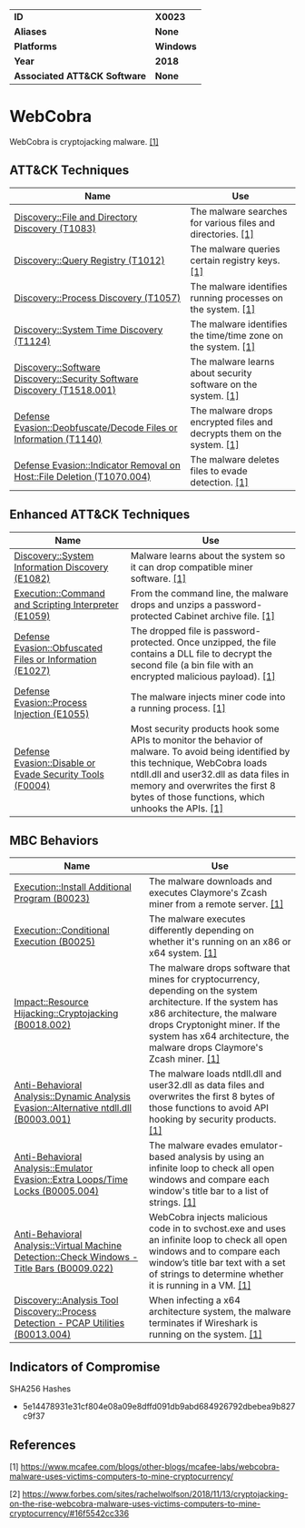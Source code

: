 
<table>
<tr>
<td><b>ID</b></td>
<td><b>X0023</b></td>
</tr>
<tr>
<td><b>Aliases</b></td>
<td><b>None</b></td>
</tr>
<tr>
<td><b>Platforms</b></td>
<td><b>Windows</b></td>
</tr>
<tr>
<td><b>Year</b></td>
<td><b>2018</b></td>
</tr>
<tr>
<td><b>Associated ATT&CK Software</b></td>
<td><b>None</b></td>
</tr>
</table>


# WebCobra

WebCobra is cryptojacking malware. [[1]](#1)

## ATT&CK Techniques

|Name|Use|
|---|---|
|[Discovery::File and Directory Discovery (T1083)](https://attack.mitre.org/techniques/T1083/)|The malware searches for various files and directories. [[1]](#1)|
|[Discovery::Query Registry (T1012)](https://attack.mitre.org/techniques/T1012/)|The malware queries certain registry keys. [[1]](#1)|
|[Discovery::Process Discovery (T1057)](https://attack.mitre.org/techniques/T1057/)|The malware identifies running processes on the system. [[1]](#1)|
|[Discovery::System Time Discovery (T1124)](https://attack.mitre.org/techniques/T1124/)|The malware identifies the time/time zone on the system. [[1]](#1)|
|[Discovery::Software Discovery::Security Software Discovery (T1518.001)](https://attack.mitre.org/techniques/T1518/001/)|The malware learns about security software on the system. [[1]](#1)|
|[Defense Evasion::Deobfuscate/Decode Files or Information (T1140)](https://attack.mitre.org/techniques/T1140/)|The malware drops encrypted files and decrypts them on the system. [[1]](#1)|
|[Defense Evasion::Indicator Removal on Host::File Deletion (T1070.004)](https://attack.mitre.org/techniques/T1070/004/)|The malware deletes files to evade detection. [[1]](#1)|


## Enhanced ATT&CK Techniques

|Name|Use|
|---|---|
|[Discovery::System Information Discovery (E1082)](../discovery/system-information-discovery.md)|Malware learns about the system so it can drop compatible miner software. [[1]](#1)|
|[Execution::Command and Scripting Interpreter (E1059)](../execution/command-and-scripting-interpreter.md)|From the command line, the malware drops and unzips a password-protected Cabinet archive file. [[1]](#1)|
|[Defense Evasion::Obfuscated Files or Information (E1027)](../defense-evasion/obfuscated-files-or-information.md)|The dropped file is password-protected. Once unzipped, the file contains a DLL file to decrypt the second file (a bin file with an encrypted malicious payload). [[1]](#1)|
|[Defense Evasion::Process Injection (E1055)](../defense-evasion/process-injection.md)|The malware injects miner code into a running process. [[1]](#1)|
|[Defense Evasion::Disable or Evade Security Tools (F0004)](../defense-evasion/disable-or-evade-security-tools.md)|Most security products hook some APIs to monitor the behavior of malware. To avoid being identified by this technique, WebCobra loads ntdll.dll and user32.dll as data files in memory and overwrites the first 8 bytes of those functions, which unhooks the APIs. [[1]](#1)|


## MBC Behaviors

|Name|Use|
|---|---|
|[Execution::Install Additional Program (B0023)](../execution/install-additional-program.md)|The malware downloads and executes Claymore's Zcash miner from a remote server. [[1]](#1)|
|[Execution::Conditional Execution (B0025)](../execution/conditional-execution.md)|The malware executes differently depending on whether it's running on an x86 or x64 system. [[1]](#1)|
|[Impact::Resource Hijacking::Cryptojacking (B0018.002)](../impact/resource-hijacking.md)|The malware drops software that mines for cryptocurrency, depending on the system architecture. If the system has x86 architecture, the malware drops Cryptonight miner. If the system has x64 architecture, the malware drops Claymore's Zcash miner. [[1]](#1)|
|[Anti-Behavioral Analysis::Dynamic Analysis Evasion::Alternative ntdll.dll (B0003.001)](../anti-behavioral-analysis/dynamic-analysis-evasion.md)|The malware loads ntdll.dll and user32.dll as data files and overwrites the first 8 bytes of those functions to avoid API hooking by security products. [[1]](#1)|
|[Anti-Behavioral Analysis::Emulator Evasion::Extra Loops/Time Locks (B0005.004)](../anti-behavioral-analysis/emulator-evasion.md)|The malware evades emulator-based analysis by using an infinite loop to check all open windows and compare each window's title bar to a list of strings. [[1]](#1)|
|[Anti-Behavioral Analysis::Virtual Machine Detection::Check Windows - Title Bars (B0009.022)](../anti-behavioral-analysis/virtual-machine-detection.md)|WebCobra injects malicious code in to svchost.exe and uses an infinite loop to check all open windows and to compare each window’s title bar text with a set of strings to determine whether it is running in a VM. [[1]](#1)|
|[Discovery::Analysis Tool Discovery::Process Detection - PCAP Utilities (B0013.004)](../discovery/analysis-tool-discovery.md)|When infecting a x64 architecture system, the malware terminates if Wireshark is running on the system. [[1]](#1)|


## Indicators of Compromise

SHA256 Hashes
- 5e14478931e31cf804e08a09e8dffd091db9abd684926792dbebea9b827c9f37


## References

<a name="1">[1]</a> https://www.mcafee.com/blogs/other-blogs/mcafee-labs/webcobra-malware-uses-victims-computers-to-mine-cryptocurrency/

<a name="2">[2]</a> https://www.forbes.com/sites/rachelwolfson/2018/11/13/cryptojacking-on-the-rise-webcobra-malware-uses-victims-computers-to-mine-cryptocurrency/#16f5542cc336
